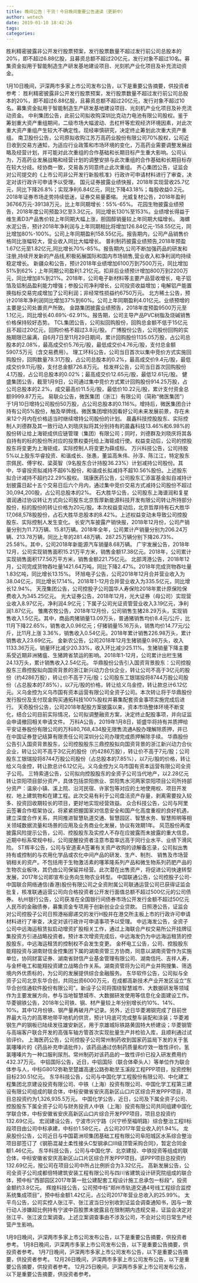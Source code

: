 ```yaml
---
title: 晚间公告｜干货！今日晚间重要公告速读（更新中）
author: wetech
date: 2019-01-10 18:42:26
tags: 
categories: 
---
```

胜利精密披露非公开发行股票预案，发行股票数量不超过发行前公司总股本的20%，即不超过6.88亿股，且募资总额不超过20亿元，发行对象不超过10名。募集资金拟用于智能制造生产研发基地建设项目、光刻机产业化项目及补充流动资金。
<!-- more -->
1月10日晚间，沪深两市多家上市公司发布公告，以下是重要公告摘要，供投资者参考：
胜利精密披露非公开发行股票预案，发行股票数量不超过发行前公司总股本的20%，即不超过6.88亿股，且募资总额不超过20亿元，发行对象不超过10名。募集资金拟用于智能制造生产研发基地建设项目、光刻机产业化项目及补充流动资金。
中利集团公告，此前公司拟收购深圳比克动力电池有限公司股权。鉴于筹划重大资产重组期间，二级市场大幅波动、去杠杆等宏观经济环境因素，对此次重大资产重组产生较大不确定性。现经审慎研究，决定终止筹划此次重大资产重组。
南卫股份公告，公司原拟收购江苏万高药业股份有限公司70%股权，公司近日收到交易方通知，为适应行业政策和市场环境的变化，万高药业需要调整发展战略及经营计划，并可能对此次重组的合作基础和长期目标产生重大影响。公司认为，万高药业发展战略和经营计划的调整安排与此次重组的合作基础和长期目标存在较大分歧。经协商一致，交易各方同意终止此次重组。
齐心集团公告，证监会对公司提交的《上市公司非公开发行新股核准》行政许可申请材料进行了审查，决定对该行政许可申请予以受理。
国元证券披露业绩快报，2018年实现营收25.7亿元，同比下降26.8%；实现净利6.84亿元，同比下降43.18%；每股收益0.2元。2018年证券市场走势持续低迷，证券交易量萎缩。
光威复材公告，2018年盈利36766万元-39138万元，比上年同期增长：55%-65%。
花园生物披露业绩预告，2018年度公司预盈3亿至3.3亿元，同比增长130%至153%。业绩增长得益于维生素D3产品售价较上年同期大幅上涨，胆固醇销量较上年同期大幅增长。
海螺水泥公告，预计2018年净利润与上年同期相比将增加126.84亿元-158.55亿元，同比增加80%-100%。公司上年同期盈利158.55亿元。报告期内，公司产品销售价格同比涨幅较大，营业收入同比大幅增长。
普利制药披露业绩预告,2018年预盈1.67亿元至1.82亿元,同比增长70%-85%。报告期内,公司不断加强药品的研发和注册,持续开发新的产品线,积极拓展国际和国内市场销售,营业收入和净利润均持续稳定增长。
新疆众和公告，预计2018年业绩增加6100万到7500万元，同比增加51%到62%；上年同期公司盈利1.21亿元。扣非后业绩预计增加800万到2200万元，同比增加8%到21%。2018年，公司电子新材料等主要产品营收增长，电子铝箔及铝制品盈利能力增强；参股公司净利增长，公司投资收益增加；电解铝产能置换指标交易完成增加了公司利润；非经常性损益约6750万元。
北方稀土公告，预计2018年净利润同比增加37%到60%。公司上年同期盈利4.01亿元。业绩预增的主要是公司处置资产所致。
金路集团披露业绩预告，2018年度预盈9500万元至1.1亿元，同比增长40.69%-62.91%。报告期，公司主导产品PVC树脂及烧碱销售价格保持较好态势。
TCL集团公告，公司拟回购股份，回购总金额不低于15亿元且不超过20亿元，回购价格不超过3.8元/股。
广博股份公告，公司股份回购的实施期限已届满，自6月7日至11月29日期间，累计回购股份1135.05万股，占公司总股本的2.08%，最高成交价5.76元/股，最低成交价4.76元/股，支付总金额5907.5万元（含交易费用）。
理工环科公告，公司当日首次以集中竞价方式实施回购股份，回购数量78.31万股，占公司总股本的0.2%，最高成交价9.4元/股，最低成交价9.11元/股，支付总金额726.8万元。
桂发祥公告，公司当日首次回购股份4.1万股，占公司总股本的0.02%；最高成交价12.65元/股，最低12.61元/股。
健盛集团公告，截至1月9日，公司通过集中竞价方式累计回购股份914.25万股，占公司总股本的2.2%，成交最高价11.5元/股，最低价10.22元/股，累计支付资金总额9999.87万元。
易联众公告，微医集团（浙江）有限公司（简称“微医集团”）于1月10日增持公司股份50万股，占公司总股本的0.116%。增持后，微医集团合计持有公司5%股份，触及举牌线。微医集团增持因看好公司未来发展前景，存在未来12个月内在价格适当时继续增持公司股份的计划。
晨鑫科技控股股东、实际控制人刘德群及其一致行动人刘晓庆拟将其分别持有的晨鑫科技13.46%和6.98%的股份转让给上海钜成供应链管理（集团）有限公司；同时，刘德群及刘晓庆将其各自持有的标的股份所对应的投票权委托给上海钜成行使。权益变动后，公司的控股股东将变更为上海钜成，实际控制人将变更为薛成标。
万兴科技公告，公司持股5%以上股东华睿投资、和谐成长、张愚，董监高朱伟、孙淳、陈江江，特定股东宗佩民、傅宇权、梁英智（9名股东合计持股36.23%）计划减持公司股份。其中，华睿投资拟减持不超6%股份，和谐成长拟减持不超10.56%股份。上述股东拟合计减持不超约22.29%股权。
瑞康医药公告，公司股东汇添富基金拟自减持计划披露日起十五个交易日后六个月内，通过集中竞价交易方式减持公司股份不超过30,094,200股，占公司总股本的2%。
石大胜华公告，公司股东上海谱润和复星谱润通过协议转让方式向公司股东北京哲厚新能源科技开发有限公司转让所持部分股份，标的股份的转让价格为20元/股。本次权益变动后，北京哲厚持有石大胜华17,068,578股股份，占石大胜华总股本的8.42%。上述权益变动未导致公司控股股东、实际控制人发生变化。
长安汽车披露产销快报，2018年12月份，公司产销量分别为11.73万辆、15.81万辆。2018年全年，公司累计产销量分别为206.24万辆、213.78万辆，同比上年的281.48万辆、287.25万辆分别下降26.73%、25.58%。其中，公司2018年新能源汽车销量8.68万辆。
广宇发展公告，2018年12月，公司实现销售面积15.21万平方米，销售金额17.38亿元。2018年，公司累计实现销售面积177.56万平方米，销售金额221.75亿元。
北部湾港公告，2018年12月，公司完成货物吞吐量1421.64万吨，同比下降2.47%。2018年完成货物吞吐量1.83亿吨，同比增长13.15%。
环旭电子公告，公司2018年12月合并营业收入为38.04亿元，同比增长17.14%。2018年1-12月合并营业收入为335.5亿元，同比增长12.94%。
天茂集团公告，公司控股子公司国华人寿保险2018年累计原保险保费收入为345.25亿元。
光大证券公告，2018年12月，光大证券（母公司）实现营业收入8.97亿元，净利润4.9亿元；下属子公司光证资管营业收入3.19亿元，净利润1.87亿元。
雏鹰农牧公告，2018年12月份，公司销售生猪28.29万头，实现销售收入1.5亿元。其中，商品肉猪销量13.09万头，普通猪销售均价8.4元/公斤，比11月下降22.65%，销售收入0.96亿元；仔猪销量15.16万头，销售均价14.77元/公斤，比11月上涨 3.36%，销售收入0.54亿元。2018年累计销售226.98万头，累计销售收入23.69亿元。
金新农公告，公司2018年12月生猪销量0.98万头，收入1133.36万元，销量环比减少20.33%，收入环比减少25.11%。生猪销量下降主要系受近期非洲猪瘟、生猪跨省禁运的影响。2018年1-12月，公司累计出栏生猪24.13万头，累计销售收入2.54亿元。
华鼎股份公告引入国资背景股东：公司控股股东三鼎控股拟向国资背景的浙江新兴动力合伙企业，转让公司不高于3亿元的股份（约4286万股），转让价不高于7元/股；公司股东工银瑞投将8744万股公司股份（占总股本的7.85%），以7元/股的价格，转让给义乌金控，转让款总计6.12亿元。义乌金控为义乌市国有资本运营有限公司全资子公司。本次转让将于华鼎股份发行股份及支付现金购买通拓科技100%股权并募集配套资金事项实施完成后进行。
天奇股份公告，公司2018年配股方案披露以来，资本市场整体环境不断变化，结合公司目前实际情况，公司拟调整融资方案，决定终止配股事项，并向证监会申请撤回相关申请文件。
万科A公告，2019年1月8日，钜盛华将持有并质押给平安证券股份有限公司的万科80,768,434股无限售流通A股办理解除质押，并已在中国证券登记结算有限责任公司深圳分公司办理完成质押解除手续。
华鼎股份公告引入国资背景股东，公司控股股东三鼎控股拟向国资背景的浙江新兴动力合伙企业，转让公司不高于3亿元的股份（约4286万股），转让价不高于7元/股；公司股东工银瑞投将8744万股公司股份（占总股本的7.85%），以7元/股的价格，转让给义乌金控，转让款总计6.12亿元。义乌金控为义乌市国有资本运营有限公司全资子公司。
三特索道公告，公司拟向控股股东的全资子公司当代地产，以2.28亿元转让崇阳项目部分资产，具体包括崇阳旅业、崇阳隽水河两家崇阳项目公司所持部分资产：温泉小镇、溪上院、沿河民宿、许家包等对应的土地使用权、项目开发权、地上建筑物和在建工程。此次交易有利于公司盘活资产存量，剥离需要投入较多、投资回收期较长的项目，更好地实现经营效益。
众合科技公告，公司与阿里云签署合作框架协议，将紧紧把握国家对信息安全和国产化高度重视的良好机遇，建立深度合作关系，共同推进智慧轨道交通、智慧园区、智慧水务、智慧照明等相关领域数据流量和场景的应用及业务商业化发展，协议有效期1年。
风范股份再度披露风险提示公告，公司、控股股东及实控人不存在应披露而未披露的重大信息，近期中标系常规中标，公司提醒投资者注意市盈率远高于同行业水平、业绩下滑风险。
ST辉丰公告，公司与安道麦A签署有关资产收购的谅解备忘录，公司拟出售持有或控制的与农用化学品或农化中间产品的研发、生产、制剂、 销售及市场营销相关的资产。不包括用于生物激活素的噻苯隆系列产品和微生物系列药肥产品的生物农业板块，其仍由公司保留并经营。此次潜在出售资产，将促进公司快速转型发展，2017年公司即宣布业务向生物农业转型。
中国联通公告，公司控股子公司-中国联合网络通信(香港)股份有限公司之全资附属公司联通运营公司已获得证监会批复，核准联通运营公司向合格投资者公开发行面值总额不超过500亿元的公司债券。
杭州银行公告，公司获准在全国银行间债券市场公开发行金额不超过50亿元人民币的金融债券，募集资金专项用于创新创业企业贷款。
日照港公告，证监会对公司控股子公司日照港裕廊递交的发行H股并在港交所主板上市的行政许可申请材料进行了审查，决定对该行政许可申请事项予以受理。
中远海发公告，全资子公司中远海运租赁拟启动增资扩股相关工作，通过上海联合产权交易所公开挂牌征集投资方引进战略投资者。预计本次增资完成后，中远海发仍为中远海运租赁的控股股东，中远海运租赁的控制权不会发生变更。
金杯电工公告，公司、控股股东能翔投资与湖南财信金控集团下属的湖南资管三方协商，同意以湖南资管作为实施单位，协同财富证券、湖南省财信产业基金管理有限公司、湖南信托、吉祥人寿，与金杯电工和能翔投资建立战略合作关系。湖南资管将为公司产业并购搜集、筛选境内外优质标的，为公司的发展提供综合金融服务。
东华软件公告，公司拟与全资子公司北京东华合创，共同出资6000万元，在成都高新技术产业开发区设立“东华合创信通软件股份有限公司”。新设子公司将围绕智慧城市、大数据研发等领域作为主要发展方向，参与当地智慧城市、大数据研发使用等信息化全面建设工作。
华菱钢铁公告，2018年公司铁、钢、材产量较上年分别增长约10%、14%、10%。其中12月份铁、钢产量再破月产记录。另外，近日华菱湘钢完成了目前世界最大马力的高寒地带平地机的供货，预计1月底可完成整车装配和涂装；华菱湘钢生产的钢板已陆续发往雄安新区，用于京雄城际铁路黄固特大桥建设；华菱钢管与高端客户联合开发的高强车轴方管首次实现批量生产并检验入库，且顺利通过试验评价。
上海医药公告，公司控股子公司常州制药收到国家药监局下发的关于氢氯噻嗪片的《药品补充申请批件》，该药品通过仿制药质量和疗效一致性评价。氢氯噻嗪片为一种口服利尿剂。常州制药对该药品的一致性评价已投入研发费用约432.37万元。
中铝国际公告，近日，中铝国际（联合体牵头人）等单位作为联合体参与人，中标G8012弥勒至楚雄高速公路弥勒至玉溪段工程PPP项目，投资控制目标230.51亿元。
东华科技公告，公司与中国化学工程股份有限公司、中化建工程集团北京建设投资有限公司、中铁（上海）投资有限公司、中国化学工程第三建设有限公司组成的联合体，中标安徽省安庆高新区山口片区综合开发PPP项目，项目总投资约为1,326,935.5万元。
中国化学公告，近日，公司及下属全资子公司、控股股东下属全资子公司与财务投资人中铁（上海）投资有限公司共同组建中国化学联合体，中标安徽省安庆高新区山口片综合开发PPP项目，项目总投资约132.69亿元。
宏润建设公告，宁波市兴宁路（兴宁桥至福明路）综合整治工程II标段项目由公司中标承建，中标价1.58亿元，占公司2017年营业收入的1.94%。
龙泉股份公告，公司近日与中国葛洲坝集团基础工程有限公司阜阳城区水系综合整治项目部签订了《钢筋混凝土柔性接头C型钢承口Ⅲ级顶管采购合同》，暂定合同金额1.46亿元。
东华科技公告，公司与中国化学、北京建投、中铁投资等组成的联合体，中标安徽省安庆高新区山口片区综合开发PPP项目。该PPP项目总投资约132.69亿元，按公司在项目公司中所占比例折合为3.32亿元。
高新发展公告，公司全资子公司成都倍特建筑安装工程有限公司与四川省建筑设计研究院组成的联合体，预中标“西部园区2017年第一批公建配套工程设计施工总承包一标段”，投资金额约3.8亿元。
辉煌科技公告，公司预中标“郑州市轨道交通4号线工程综合监控系统集成项目”，预中标金额1.42亿元，占公司2017年营业总收入的25.99%。
太平鸟公告，公司实控人张江平、张江波当日分别收到证监会调查通知书，因与一致行动人涉嫌超比例持有宁波中百股票未披露且在限制期内违规交易，证监会决定对张江平、张江波立案调查。上述立案调查事由不涉及公司，不会对公司日常生产经营产生影响。
 
 
1月9日晚间，沪深两市多家上市公司发布公告，以下是重要公告摘要，供投资者参考。
1月8日晚间，沪深两市多家上市公司发布公告，以下是重要公告摘要，供投资者参考。
1月7日晚间，沪深两市多家上市公司发布公告，以下是重要公告摘要，供投资者参考。
12月26日晚间，沪深两市多家上市公司发布公告，以下是重要公告摘要，供投资者参考。
12月25日晚间，沪深两市多家上市公司发布公告，以下是重要公告摘要，供投资者参考。
